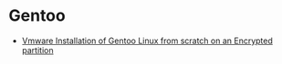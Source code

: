 # Gentoo

- [Vmware Installation of Gentoo Linux from scratch on an Encrypted partition](https://medium.com/@steensply/vmware-installation-of-gentoo-linux-from-scratch-on-an-encrypted-partition-9e4665f638e2)